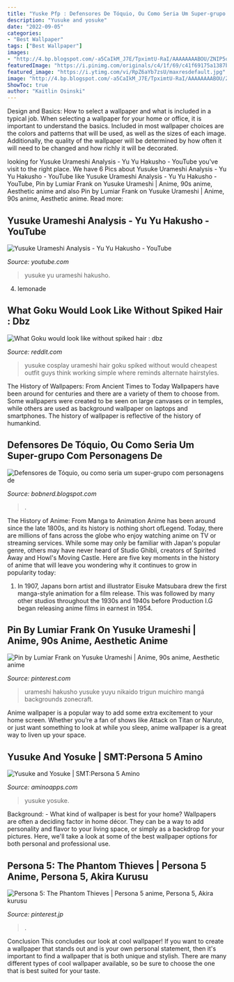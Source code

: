 ```yaml
---
title: "Yuske Pfp : Defensores De Tóquio, Ou Como Seria Um Super-grupo Com Personagens De"
description: "Yusuke and yosuke"
date: "2022-09-05"
categories:
- "Best Wallpaper"
tags: ["Best Wallpaper"]
images:
- "http://4.bp.blogspot.com/-a5CaIkM_J7E/TpximtU-RaI/AAAAAAAABOU/ZNIP5ozhTqE/s1600/Yusuke.jpg"
featuredImage: "https://i.pinimg.com/originals/c4/1f/69/c41f69175a1387bf78ac9305a4b2031b.jpg"
featured_image: "https://i.ytimg.com/vi/RpZ6aYb7zsU/maxresdefault.jpg"
image: "http://4.bp.blogspot.com/-a5CaIkM_J7E/TpximtU-RaI/AAAAAAAABOU/ZNIP5ozhTqE/s1600/Yusuke.jpg"
ShowToc: true
author: "Kaitlin Osinski"
---
```



Design and Basics: How to select a wallpaper and what is included in a typical job.
When selecting a wallpaper for your home or office, it is important to understand the basics. Included in most wallpaper choices are the colors and patterns that will be used, as well as the sizes of each image. Additionally, the quality of the wallpaper will be determined by how often it will need to be changed and how richly it will be decorated.

	

		
looking for Yusuke Urameshi Analysis - Yu Yu Hakusho - YouTube you've visit to the right place. We have 6 Pics about Yusuke Urameshi Analysis - Yu Yu Hakusho - YouTube like Yusuke Urameshi Analysis - Yu Yu Hakusho - YouTube, Pin by Lumiar Frank on Yusuke Urameshi | Anime, 90s anime, Aesthetic anime and also Pin by Lumiar Frank on Yusuke Urameshi | Anime, 90s anime, Aesthetic anime. Read more:
		
    
## Yusuke Urameshi Analysis - Yu Yu Hakusho - YouTube

<img loading=lazy src="https://i.ytimg.com/vi/RpZ6aYb7zsU/maxresdefault.jpg" onerror="this.onerror=null;this.src='https://tse4.mm.bing.net/th?id=OIP.y4cCXNwpn-v8rGV4KyOJvQHaEK&amp;pid=15.1';" alt="Yusuke Urameshi Analysis - Yu Yu Hakusho - YouTube">

_Source: youtube.com_

>yusuke yu urameshi hakusho. 

	

4. lemonade 

    
## What Goku Would Look Like Without Spiked Hair : Dbz

<img loading=lazy src="http://www.otakuelite.com/images/db/characters/main/170-2/Urameshi-Yusuke.jpg" onerror="this.onerror=null;this.src='https://tse2.mm.bing.net/th?id=OIP.VY4hW9sTEtwiwyddeFoQtAHaFj&amp;pid=15.1';" alt="What Goku would look like without spiked hair : dbz">

_Source: reddit.com_

>yusuke cosplay urameshi hair goku spiked without would cheapest outfit guys think working simple where reminds alternate hairstyles. 

	

The History of Wallpapers: From Ancient Times to Today
Wallpapers have been around for centuries and there are a variety of them to choose from. Some wallpapers were created to be seen on large canvases or in temples, while others are used as background wallpaper on laptops and smartphones. The history of wallpaper is reflective of the history of humankind.

    
## Defensores De Tóquio, Ou Como Seria Um Super-grupo Com Personagens De

<img loading=lazy src="http://4.bp.blogspot.com/-a5CaIkM_J7E/TpximtU-RaI/AAAAAAAABOU/ZNIP5ozhTqE/s1600/Yusuke.jpg" onerror="this.onerror=null;this.src='https://tse4.mm.bing.net/th?id=OIP.FENFW-s-cCrO81vTkf8c6QHaFj&amp;pid=15.1';" alt="Defensores de Tóquio, ou como seria um super-grupo com personagens de">

_Source: bobnerd.blogspot.com_

>. 

	

The History of Anime: From Manga to Animation
Anime has been around since the late 1800s, and its history is nothing short ofLegend. Today, there are millions of fans across the globe who enjoy watching anime on TV or streaming services. While some may only be familiar with Japan's popular genre, others may have never heard of Studio Ghibli, creators of Spirited Away and Howl's Moving Castle. Here are five key moments in the history of anime that will leave you wondering why it continues to grow in popularity today:
1) In 1907, Japans born artist and illustrator Eisuke Matsubara drew the first manga-style animation for a film release. This was followed by many other studios throughout the 1930s and 1940s before Production I.G began releasing anime films in earnest in 1954.

    
## Pin By Lumiar Frank On Yusuke Urameshi | Anime, 90s Anime, Aesthetic Anime

<img loading=lazy src="https://i.pinimg.com/originals/c4/1f/69/c41f69175a1387bf78ac9305a4b2031b.jpg" onerror="this.onerror=null;this.src='https://tse3.mm.bing.net/th?id=OIP.P7We_iX7YWkfJaKQY-YcggHaFG&amp;pid=15.1';" alt="Pin by Lumiar Frank on Yusuke Urameshi | Anime, 90s anime, Aesthetic anime">

_Source: pinterest.com_

>urameshi hakusho yusuke yuyu nikaido trigun muichiro mangá backgrounds zonecraft. 

	

Anime wallpaper is a popular way to add some extra excitement to your home screen. Whether you’re a fan of shows like Attack on Titan or Naruto, or just want something to look at while you sleep, anime wallpaper is a great way to liven up your space.

    
## Yusuke And Yosuke | SMT:Persona 5 Amino

<img loading=lazy src="https://pm1.narvii.com/7620/a4c91613a5439f4c6e90fcec4ac88c2cd790612br1-768-768v2_hq.jpg" onerror="this.onerror=null;this.src='https://tse1.mm.bing.net/th?id=OIP.VZsz28YU5OaEvTPT2sqnUAHaHa&amp;pid=15.1';" alt="Yusuke and Yosuke | SMT:Persona 5 Amino">

_Source: aminoapps.com_

>yusuke yosuke. 

	

Background: - What kind of wallpaper is best for your home?
Wallpapers are often a deciding factor in home décor. They can be a way to add personality and flavor to your living space, or simply as a backdrop for your pictures. Here, we'll take a look at some of the best wallpaper options for both personal and professional use.

    
## Persona 5: The Phantom Thieves | Persona 5 Anime, Persona 5, Akira Kurusu

<img loading=lazy src="https://i.pinimg.com/originals/66/1f/a8/661fa87ea706e323783fce8f8220bc4d.jpg" onerror="this.onerror=null;this.src='https://tse2.mm.bing.net/th?id=OIP.MIehQvTTUDQomLsz-wslDgHaJY&amp;pid=15.1';" alt="Persona 5: The Phantom Thieves | Persona 5 anime, Persona 5, Akira kurusu">

_Source: pinterest.jp_

>. 

	

Conclusion
This concludes our look at cool wallpaper! If you want to create a wallpaper that stands out and is your own personal statement, then it's important to find a wallpaper that is both unique and stylish. There are many different types of cool wallpaper available, so be sure to choose the one that is best suited for your taste.

